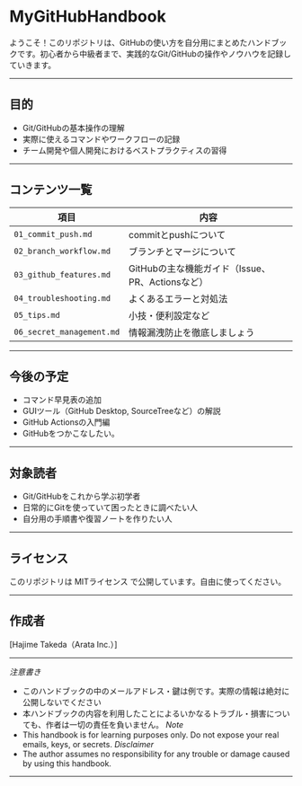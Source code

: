 # MyGitHubHandbook

ようこそ！このリポジトリは、GitHubの使い方を自分用にまとめたハンドブックです。初心者から中級者まで、実践的なGit/GitHubの操作やノウハウを記録していきます。

---

## 目的

- Git/GitHubの基本操作の理解
- 実際に使えるコマンドやワークフローの記録
- チーム開発や個人開発におけるベストプラクティスの習得

---

## コンテンツ一覧

| 項目 | 内容 |
|------|------|
| `01_commit_push.md` | commitとpushについて |
| `02_branch_workflow.md` | ブランチとマージについて |
| `03_github_features.md` | GitHubの主な機能ガイド（Issue、PR、Actionsなど） |
| `04_troubleshooting.md` | よくあるエラーと対処法 |
| `05_tips.md` | 小技・便利設定など |
| `06_secret_management.md` |  情報漏洩防止を徹底しましょう |


---

## 今後の予定

- コマンド早見表の追加
- GUIツール（GitHub Desktop, SourceTreeなど）の解説
- GitHub Actionsの入門編
- GitHubをつかこなしたい。

---

## 対象読者

- Git/GitHubをこれから学ぶ初学者
- 日常的にGitを使っていて困ったときに調べたい人
- 自分用の手順書や復習ノートを作りたい人

---

## ライセンス

このリポジトリは MITライセンス で公開しています。自由に使ってください。

---

## 作成者

[Hajime Takeda（Arata Inc.）]

---
*注意書き*
- このハンドブックの中のメールアドレス・鍵は例です。実際の情報は絶対に公開しないでください
- 本ハンドブックの内容を利用したことによるいかなるトラブル・損害についても、作者は一切の責任を負いません。
*Note*
- This handbook is for learning purposes only. Do not expose your real emails, keys, or secrets.
*Disclaimer*
- The author assumes no responsibility for any trouble or damage caused by using this handbook.
---


